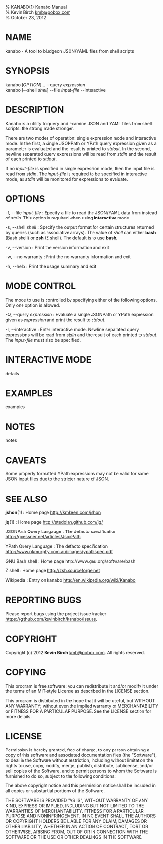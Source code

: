 % KANABO(1) Kanabo Manual  
% Kevin Birch <kmb@pobox.com>  
% October 23, 2012

# NAME

kanabo - A tool to bludgeon JSON/YAML files from  shell scripts

# SYNOPSIS

kanabo \[*OPTION*\]... --query *expression*  
kanabo \[--shell *shell*\] --file *input-file* --interactive

# DESCRIPTION

Kanabo is a utility to query and examine JSON and YAML files from
shell scripts: the strong made stronger.

There are two modes of operation: single expression mode and
interactive mode.  In the first, a single JSONPath or YPath query
expression given as a parameter is evaluated and the result is printed
to *stdout*.  In the second, newline separated query expressions will
be read from *stdin* and the result of each printed to *stdout*.

If no *input-file* is specified in single expression mode, then the
input file is read from *stdin*.  The *input-file* is required to be
specified in interactive mode, as *stdin* will be monitored for
expressions to evaluate.

# OPTIONS

-f, \--file *input-file*
:   Specify a file to read the JSON/YAML data from instead of
    *stdin*.  This option is required when using **interactive** mode.

-s, \--shell *shell*
:    Specify the output format for certain structures returned by
     queries (such as associative arrays).  The value of *shell* can
     either **bash** (Bash shell) or **zsh** (Z shell).  The default
     is to use **bash**.   

-v, \--version
:    Print the version information and exit

-w, \--no-warranty
:    Print the no-warranty information and exit

-h, \--help
:    Print the usage summary and exit

# MODE CONTROL

The mode to use is controlled by specifying either of the following
options.  Only one option is allowed.

-Q, \--query *expression*
:    Evaluate a single JSONPath or YPath expression given as *expression*
     and print the result to *stdout*.

-I, \--interactive
:    Enter interactive mode.  Newline separated query expressions will
     be read from *stdin* and the result of each printed to *stdout*.  The
     *input-file* must also be specified.

# INTERACTIVE MODE

details

# EXAMPLES

examples

# NOTES

notes

# CAVEATS

Some properly formatted YPath expressions may not be valid for some
JSON input files due to the stricter nature of JSON.

# SEE ALSO

**jshon**(1)
:    Home page <http://kmkeen.com/jshon>

**jq**(1)
:    Home page <http://stedolan.github.com/jq/>

JSONPath Query Langauge
:    The defacto specification <http://goessner.net/articles/JsonPath>

YPath Query Language
:    The defacto specification <http://www.pkmurphy.com.au/images/ypathspec.pdf>

GNU Bash shell
:    Home page <http://www.gnu.org/software/bash>

Z shell
:    Home page <http://zsh.sourceforge.net>

Wikipedia
:    Entry on kanabo <http://en.wikipedia.org/wiki/Kanabo>

# REPORTING BUGS

Please report bugs using the project issue tracker <https://github.com/kevinbirch/kanabo/issues>.

# COPYRIGHT

Copyright (c) 2012 **Kevin Birch**  <kmb@pobox.com>.  All rights reserved.

# COPYING

This program is free software; you can redistribute it and/or modify
it under the terms of an MIT-style License as described in the LICENSE
section.

This program is distributed in the hope that it will be useful,
but WITHOUT ANY WARRANTY; without even the implied warranty of
MERCHANTABILITY or FITNESS FOR A PARTICULAR PURPOSE.  See the
LICENSE section for more details.

# LICENSE

Permission is hereby granted, free of charge, to any person obtaining
a copy of this software and associated documentation files (the
"Software"), to deal in the Software without restriction, including
without limitation the rights to use, copy, modify, merge, publish,
distribute, sublicense, and/or sell copies of the Software, and to
permit persons to whom the Software is furnished to do so, subject to
the following conditions:

The above copyright notice and this permission notice shall be
included in all copies or substantial portions of the Software.

THE SOFTWARE IS PROVIDED "AS IS", WITHOUT WARRANTY OF ANY KIND,
EXPRESS OR IMPLIED, INCLUDING BUT NOT LIMITED TO THE WARRANTIES OF
MERCHANTABILITY, FITNESS FOR A PARTICULAR PURPOSE AND
NONINFRINGEMENT. IN NO EVENT SHALL THE AUTHORS OR COPYRIGHT HOLDERS BE
LIABLE FOR ANY CLAIM, DAMAGES OR OTHER LIABILITY, WHETHER IN AN ACTION
OF CONTRACT, TORT OR OTHERWISE, ARISING FROM, OUT OF OR IN CONNECTION
WITH THE SOFTWARE OR THE USE OR OTHER DEALINGS IN THE SOFTWARE.

